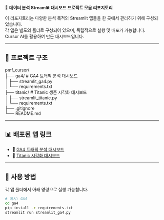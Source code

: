 🎯 **데이터 분석 Streamlit 대시보드 프로젝트 모음 리포지토리**

이 리포지토리는 다양한 분석 목적의 Streamlit 앱들을 한 곳에서 관리하기 위해 구성되었습니다.  
각 앱은 별도의 폴더로 구성되어 있으며, 독립적으로 실행 및 배포가 가능합니다.  
Cursor AI를 활용하여 만든 대시보드입니다.  

---

## 📁 프로젝트 구조
pmf_cursor/  
├── ga4/ # GA4 트래픽 분석 대시보드  
│ ├── streamlit_ga4.py  
│ └── requirements.txt  
├── titanic/ # Titanic 생존 시각화 대시보드  
│ ├── streamlit_titanic.py  
│ └── requirements.txt  
├── .gitignore  
└── README.md  

---

## 📊 배포된 앱 링크

- 🔗 [GA4 트래픽 분석 대시보드](https://pmf-ga4.streamlit.app/)
- 🔗 [Titanic 시각화 대시보드](https://pmf-titanic2.streamlit.app/)

---

## 🚀 사용 방법

각 앱 폴더에서 아래 명령으로 실행 가능합니다.

```bash
# 예시: GA4
cd ga4
pip install -r requirements.txt
streamlit run streamlit_ga4.py


